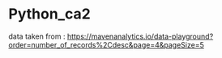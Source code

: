 # Python_ca2


data taken from : https://mavenanalytics.io/data-playground?order=number_of_records%2Cdesc&page=4&pageSize=5
